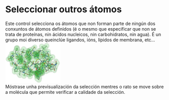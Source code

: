 # Seleccionar outros átomos
Este control selecciona os átomos que non forman parte de ningún dos conxuntos de átomos definidos (é o mesmo que especificar que non se trata de proteínas, nin ácidos nucleicos, nin carbohidratos, nin agua). É un grupo moi diverso queinclúe ligandos, ións, lípidos de membrana, etc...  
![Select](static/img/select.png)   
Móstrase unha previsualización da selección mentres o rato se move sobre a molécula que permite verificar a calidade da selección.
